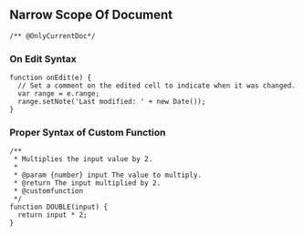 ## Narrow Scope Of Document
```
/** @OnlyCurrentDoc*/
```

### On Edit Syntax
```
function onEdit(e) {
  // Set a comment on the edited cell to indicate when it was changed.
  var range = e.range;
  range.setNote('Last modified: ' + new Date());
}
```

### Proper Syntax of Custom Function
```
/**
 * Multiplies the input value by 2.
 *
 * @param {number} input The value to multiply.
 * @return The input multiplied by 2.
 * @customfunction
 */
function DOUBLE(input) {
  return input * 2;
}
```
